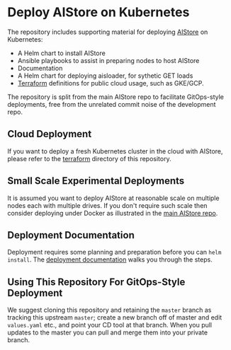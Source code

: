 # Deploy AIStore on Kubernetes

The repository includes supporting material for deploying [AIStore](https://github.com/NVIDIA/aistore)
on Kubernetes:
- A Helm chart to install AIStore
- Ansible playbooks to assist in preparing nodes to host AIStore
- Documentation
- A Helm chart for deploying aisloader, for sythetic GET loads
- [Terraform](terraform/README.md) definitions for public cloud usage, such as GKE/GCP.

The repository is split from the main AIStore repo to facilitate GitOps-style deployments, free from
the unrelated commit noise of the development repo.

## Cloud Deployment

If you want to deploy a fresh Kubernetes cluster in the cloud with AIStore, please refer to the
[terraform](terraform/README.md) directory of this repository.

## Small Scale Experimental Deployments

It is assumed you want to deploy AIStore at reasonable scale on multiple nodes each
with multiple drives. If you don't require such scale then consider deploying under Docker
as illustrated in the [main AIStore repo](https://github.com/NVIDIA/aistore).

## Deployment Documentation

Deployment requires some planning and preparation before you can `helm install`.
The [deployment documentation](docs/README.md) walks you through the steps.

## Using This Repository For GitOps-Style Deployment

We suggest cloning this repository and retaining the `master` branch as tracking this upstream `master`; create
a new branch off of master and edit `values.yaml` etc., and point your CD tool at that branch. When
you pull updates to the master you can pull and merge them into your private branch.
